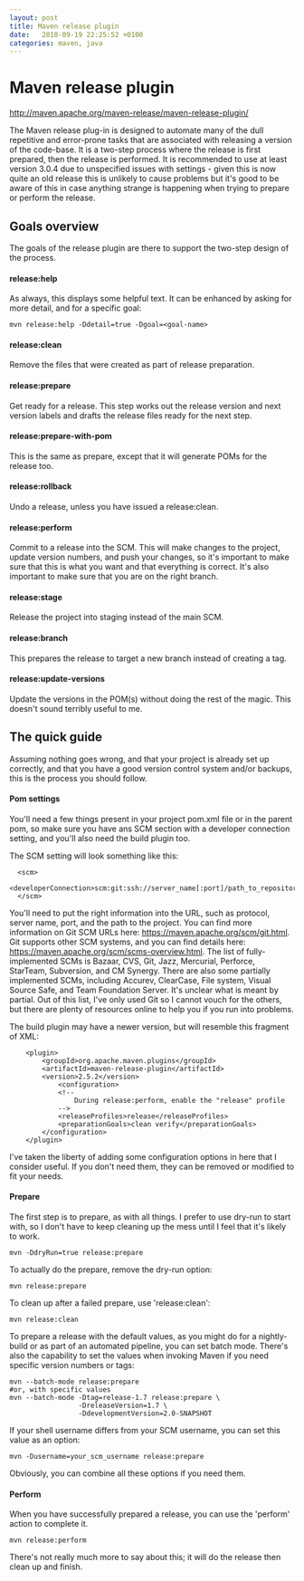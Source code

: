 ```yaml
---
layout: post
title: Maven release plugin
date:   2018-09-19 22:25:52 +0100
categories: maven, java
---
```

Maven release plugin
====================

<http://maven.apache.org/maven-release/maven-release-plugin/>

The Maven release plug-in is designed to automate many of the dull
repetitive and error-prone tasks that are associated with releasing a
version of the code-base. It is a two-step process where the release is
first prepared, then the release is performed. It is recommended to use
at least version 3.0.4 due to unspecified issues with settings - given
this is now quite an old release this is unlikely to cause problems but
it's good to be aware of this in case anything strange is happening when
trying to prepare or perform the release.

Goals overview
--------------

The goals of the release plugin are there to support the two-step design
of the process.

#### release:help

As always, this displays some helpful text. It can be enhanced by asking
for more detail, and for a specific goal:

    mvn release:help -Ddetail=true -Dgoal=<goal-name>

#### release:clean

Remove the files that were created as part of release preparation.

#### release:prepare

Get ready for a release. This step works out the release version and
next version labels and drafts the release files ready for the next
step.

#### release:prepare-with-pom

This is the same as prepare, except that it will generate POMs for the
release too.

#### release:rollback

Undo a release, unless you have issued a release:clean.

#### release:perform

Commit to a release into the SCM. This will make changes to the project,
update version numbers, and push your changes, so it's important to make
sure that this is what you want and that everything is correct. It's
also important to make sure that you are on the right branch.

#### release:stage

Release the project into staging instead of the main SCM.

#### release:branch

This prepares the release to target a new branch instead of creating a
tag.

#### release:update-versions

Update the versions in the POM(s) without doing the rest of the magic.
This doesn't sound terribly useful to me.

The quick guide
---------------

Assuming nothing goes wrong, and that your project is already set up
correctly, and that you have a good version control system and/or
backups, this is the process you should follow.

#### Pom settings

You'll need a few things present in your project pom.xml file or in the
parent pom, so make sure you have ans SCM section with a developer
connection setting, and you'll also need the build plugin too.

The SCM setting will look something like this:

      <scm>
        <developerConnection>scm:git:ssh://server_name[:port]/path_to_repository</developerConnection>
      </scm>

You'll need to put the right information into the URL, such as protocol,
server name, port, and the path to the project. You can find more
information on Git SCM URLs here:
<https://maven.apache.org/scm/git.html>. Git supports other SCM systems,
and you can find details here:
<https://maven.apache.org/scm/scms-overview.html>. The list of
fully-implemented SCMs is Bazaar, CVS, Git, Jazz, Mercurial, Perforce,
StarTeam, Subversion, and CM Synergy. There are also some partially
implemented SCMs, including Accurev, ClearCase, File system, Visual
Source Safe, and Team Foundation Server. It's unclear what is meant by
partial. Out of this list, I've only used Git so I cannot vouch for the
others, but there are plenty of resources online to help you if you run
into problems.

The build plugin may have a newer version, but will resemble this
fragment of XML:

        <plugin>
            <groupId>org.apache.maven.plugins</groupId>
            <artifactId>maven-release-plugin</artifactId>
            <version>2.5.2</version>
                <configuration>
                <!--
                    During release:perform, enable the "release" profile
                -->
                <releaseProfiles>release</releaseProfiles>
                <preparationGoals>clean verify</preparationGoals>
            </configuration>
        </plugin>

I've taken the liberty of adding some configuration options in here that
I consider useful. If you don't need them, they can be removed or
modified to fit your needs.

#### Prepare

The first step is to prepare, as with all things. I prefer to use
dry-run to start with, so I don't have to keep cleaning up the mess
until I feel that it's likely to work.

    mvn -DdryRun=true release:prepare 

To actually do the prepare, remove the dry-run option:

    mvn release:prepare 

To clean up after a failed prepare, use 'release:clean':

    mvn release:clean

To prepare a release with the default values, as you might do for a
nightly-build or as part of an automated pipeline, you can set batch
mode. There's also the capability to set the values when invoking Maven
if you need specific version numbers or tags:

    mvn --batch-mode release:prepare
    #or, with specific values
    mvn --batch-mode -Dtag=release-1.7 release:prepare \
                     -DreleaseVersion=1.7 \
                     -DdevelopmentVersion=2.0-SNAPSHOT

If your shell username differs from your SCM username, you can set this
value as an option:

    mvn -Dusername=your_scm_username release:prepare

Obviously, you can combine all these options if you need them.

#### Perform

When you have successfully prepared a release, you can use the 'perform'
action to complete it.

    mvn release:perform

There's not really much more to say about this; it will do the release
then clean up and finish.
